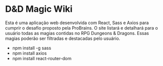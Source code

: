 # D&D Magic Wiki

Esta é uma aplicação web desenvolvida com React, Sass e Axios para cumprir o desafio proposto pela ProBrains. O site listará e detalhará para o usuário todas as magias contidas no RPG Dungeons & Dragons. Essas magias poderão ser filtradas e destacadas pelo usuário.

 - npm install -g sass
 - npm install axios
 - npm install react-router-dom
